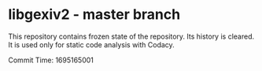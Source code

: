 # libgexiv2 - master branch

This repository contains frozen state of the repository.
Its history is cleared. It is used only for static code
analysis with Codacy.

Commit Time: 1695165001